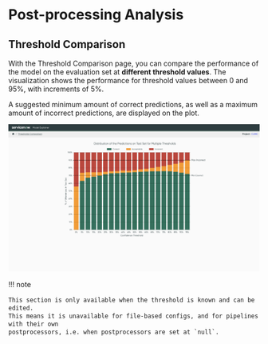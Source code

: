 # Post-processing Analysis

## Threshold Comparison

With the Threshold Comparison page, you can compare the performance of the model on the evaluation
set at **different threshold values**. The visualization shows the performance for threshold values
between 0 and 95%, with increments of 5%.

A suggested minimum amount of correct predictions, as well as a maximum amount of incorrect
predictions, are displayed on the plot.

![Screenshot](../_static/images/threshold-comparison.png)

!!! note

    This section is only available when the threshold is known and can be edited.
    This means it is unavailable for file-based configs, and for pipelines with their own
    postprocessors, i.e. when postprocessors are set at `null`.
